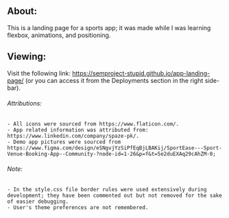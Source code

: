 ## About:
This is a landing page for a sports app; it was made while I was learning flexbox, animations, and positioning. 

## Viewing:
Visit the following link: https://semproject-stupid.github.io/app-landing-page/ (or you can access it from the Deployments section in the right side-bar).

###### Attributions:
    - All icons were sourced from https://www.flaticon.com/.
    - App related information was attributed from: https://www.linkedin.com/company/spaze-pk/.
    - Demo app pictures were sourced from https://www.figma.com/design/eSNgvjYzSiPfEqBjLBAKij/SportEase---Sport-Venue-Booking-App--Community-?node-id=1-26&p=f&t=5e2duEXAq29cAhZM-0; 
    
###### Note:
    - In the style.css file border rules were used extensively during development; they have been commented out but not removed for the sake of easier debugging. 
    - User's theme preferences are not remembered. 